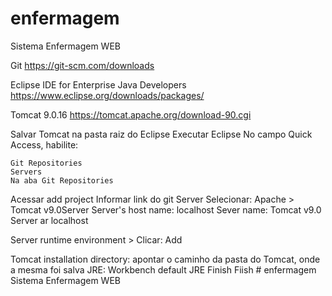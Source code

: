# enfermagem
Sistema Enfermagem WEB

Git https://git-scm.com/downloads

Eclipse IDE for Enterprise Java Developers https://www.eclipse.org/downloads/packages/

Tomcat 9.0.16 https://tomcat.apache.org/download-90.cgi

Salvar Tomcat na pasta raiz do Eclipse
Executar Eclipse No campo Quick Access, habilite:

	Git Repositories
	Servers
	Na aba Git Repositories

Acessar add project
Informar link do git
Server Selecionar: Apache > Tomcat v9.0Server Server's host name: localhost Sever name: Tomcat v9.0 Server ar localhost

Server runtime environment > Clicar: Add

Tomcat installation directory: apontar o caminho da pasta do Tomcat, onde a mesma foi salva
JRE: Workbench default JRE Finish Fiish # enfermagem Sistema Enfermagem WEB
